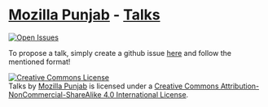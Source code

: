 [Mozilla Punjab] - [Talks]
================
 [![Open Issues](https://img.shields.io/github/issues/MozillaPunjab/talks.svg)](https://github.com/MozillaPunjab/talks/issues?q=is%3Aopen+)

To propose a talk, simply create a github issue [here](https://github.com/MozillaPunjab/talks/issues/new) and follow the mentioned format!

[Mozilla Punjab]: https://github.com/MozillaPunjab
[Talks]: https://github.com/MozillaPunjab/talks

<a rel="license" href="http://creativecommons.org/licenses/by-nc-sa/4.0/"><img alt="Creative Commons License" style="border-width:0" src="https://i.creativecommons.org/l/by-nc-sa/4.0/88x31.png" /></a><br /><span xmlns:dct="http://purl.org/dc/terms/" href="http://purl.org/dc/dcmitype/MovingImage" property="dct:title" rel="dct:type">Talks</span> by <a xmlns:cc="http://creativecommons.org/ns#" href="https://github.com/MozillaPunjab" property="cc:attributionName" rel="cc:attributionURL">Mozilla Punjab</a> is licensed under a <a rel="license" href="http://creativecommons.org/licenses/by-nc-sa/4.0/">Creative Commons Attribution-NonCommercial-ShareAlike 4.0 International License</a>.
